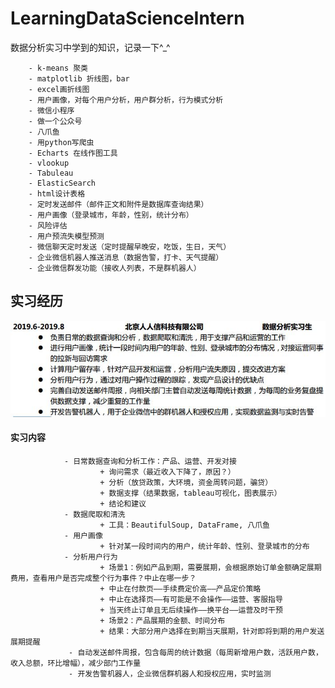 # LearningDataScienceIntern
数据分析实习中学到的知识，记录一下^_^

        - k-means 聚类
        - matplotlib 折线图，bar
        - excel画折线图
        - 用户画像，对每个用户分析，用户群分析，行为模式分析
        - 微信小程序
        - 做一个公众号
        - 八爪鱼
        - 用python写爬虫
        - Echarts 在线作图工具
        - vlookup
        - Tabuleau
        - ElasticSearch
        - html设计表格
        - 定时发送邮件（邮件正文和附件是数据库查询结果）
        - 用户画像（登录城市，年龄，性别，统计分布）
        - 风险评估
        - 用户预流失模型预测
        - 微信聊天定时发送（定时提醒早晚安，吃饭，生日，天气）
        - 企业微信机器人推送消息（数据告警，打卡、天气提醒）
        - 企业微信群发功能（接收人列表，不是群机器人）

## 实习经历
![实习经历01](https://github.com/ElsaQf/LearningDataScienceIntern/blob/master/PicturesUsing/%E5%AE%9E%E4%B9%A0%E7%BB%8F%E5%8E%8601.JPG)
#### 实习内容
                - 日常数据查询和分析工作：产品、运营、开发对接
                        + 询问需求（最近收入下降了，原因？）
                        + 分析（放贷政策，大环境，资金周转问题，骗贷）
                        + 数据支撑（结果数据，tableau可视化，图表展示）
                        + 结论和建议
                - 数据爬取和清洗
                        + 工具：BeautifulSoup, DataFrame, 八爪鱼
                - 用户画像
                        + 针对某一段时间内的用户，统计年龄、性别、登录城市的分布
                - 分析用户行为
                        + 场景1：例如产品到期，需要展期，会根据原始订单金额确定展期费用，查看用户是否完成整个行为事件？中止在哪一步？
                        + 中止在付款页——手续费定价高——产品定价策略
                        + 中止在选择页——有可能是不会操作——运营、客服指导
                        + 当天终止订单且无后续操作——换平台——运营及时干预
                        + 场景2：产品展期的金额、时间分布
                        + 结果：大部分用户选择在到期当天展期，针对即将到期的用户发送展期提醒
                 - 自动发送邮件周报，包含每周的统计数据（每周新增用户数，活跃用户数，收入总额，环比增幅），减少部门工作量
                 - 开发告警机器人，企业微信群机器人和授权应用，实时监测
